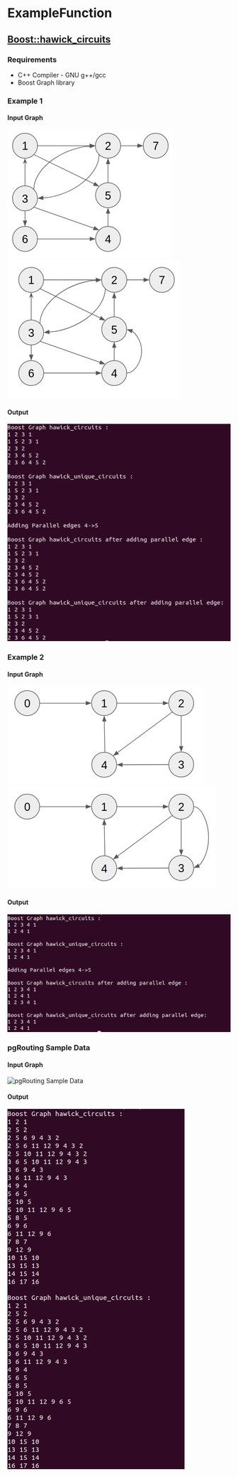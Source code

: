 # ExampleFunction
## [**Boost::hawick_circuits**](https://www.boost.org/doc/libs/1_78_0/libs/graph/doc/hawick_circuits.html)
### Requirements
* C++ Compiler - GNU g++/gcc
* Boost Graph library

### Example 1 
#### Input Graph
![Example 1](https://github.com/nitishchauhan0022/ExampleFunction/blob/main/images/Example_1_1.png)
![Example 1](https://github.com/nitishchauhan0022/ExampleFunction/blob/main/images/Example_1_2.png)

#### Output
![Output 1](https://github.com/nitishchauhan0022/ExampleFunction/blob/main/images/Example_1_output.png)


### Example 2 
#### Input Graph
![Example 2](https://github.com/nitishchauhan0022/ExampleFunction/blob/main/images/Example_2_1.png)
![Example 2](https://github.com/nitishchauhan0022/ExampleFunction/blob/main/images/Example_2_2.png)

#### Output
![Output 2](https://github.com/nitishchauhan0022/ExampleFunction/blob/main/images/Example_2_output.png)



### pgRouting Sample Data 
#### Input Graph
![pgRouting Sample Data](https://docs.pgrouting.org/2.4/en/_images/Fig1-originalData.png)


#### Output
![Output Sample Data](https://github.com/nitishchauhan0022/ExampleFunction/blob/main/images/pgRouting_sampleData_output.png)






